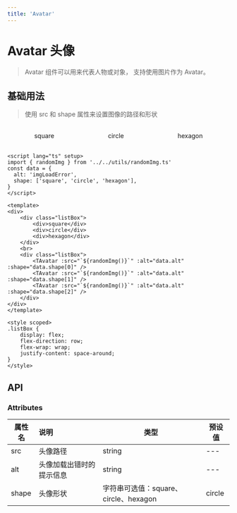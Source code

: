 ```yaml
---
title: 'Avatar'
---
```

# Avatar 头像
> Avatar 组件可以用来代表人物或对象， 支持使用图片作为 Avatar。

## 基础用法
> 使用 src 和 shape 属性来设置图像的路径和形状

<script lang="ts" setup>
import { randomImg } from '../../utils/randomImg.ts'
const data = {
  alt: 'imgLoadError',
  shape: ['square', 'circle', 'hexagon'],
}
</script>

<div>
<br>
<div class="listBox">
    <div>square</div>
    <div>circle</div>
    <div>hexagon</div>
</div>
<br>
<div class="listBox">
    <TAvatar :src="`${randomImg()}`" :alt="data.alt" :shape="data.shape[0]" />
    <TAvatar :src="`${randomImg()}`" :alt="data.alt" :shape="data.shape[1]" />
    <TAvatar :src="`${randomImg()}`" :alt="data.alt" :shape="data.shape[2]" />
</div>
</div>

<style scoped>
.listBox {
    display: flex;
    flex-direction: row;
    flex-wrap: wrap;
    justify-content: space-around;
}
</style>

```vue
<script lang="ts" setup>
import { randomImg } from '../../utils/randomImg.ts'
const data = {
  alt: 'imgLoadError',
  shape: ['square', 'circle', 'hexagon'],
}
</script>

<template>
<div>
    <div class="listBox">
        <div>square</div>
        <div>circle</div>
        <div>hexagon</div>
    </div>
    <br>
    <div class="listBox">
        <TAvatar :src="`${randomImg()}`" :alt="data.alt" :shape="data.shape[0]" />
        <TAvatar :src="`${randomImg()}`" :alt="data.alt" :shape="data.shape[1]" />
        <TAvatar :src="`${randomImg()}`" :alt="data.alt" :shape="data.shape[2]" />
    </div>
</div>
</template>

<style scoped>
.listBox {
    display: flex;
    flex-direction: row;
    flex-wrap: wrap;
    justify-content: space-around;
}
</style>
```

## API
### Attributes
| 属性名         |      说明            |  类型   |  预设值  |
| ------------- | :-----------        | ----    | ----   |
| src           | 头像路径              | string |  ---    |
| alt           | 头像加载出错时的提示信息 | string |  ---    |
| shape         | 头像形状              | 字符串可选值：square、circle、hexagon |  circle  |
